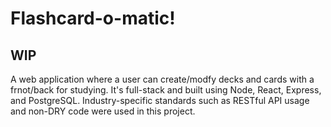 # Flashcard-o-matic!

## WIP

A web application where a user can create/modfy decks and cards with a frnot/back for studying.
It's full-stack and built using Node, React, Express, and PostgreSQL.
Industry-specific standards such as RESTful API usage and non-DRY code were used in this project.
